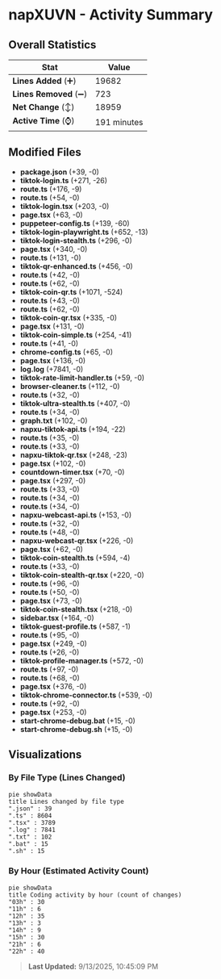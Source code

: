 # napXUVN - Activity Summary 

## Overall Statistics

| Stat                   | Value                                                             |
| ---------------------- | ----------------------------------------------------------------- |
| **Lines Added** (➕)   | 19682                                          |
| **Lines Removed** (➖) | 723                                        |
| **Net Change** (↕)    | 18959                |
| **Active Time** (⌚)   | 191 minutes |


## Modified Files
- **package.json** (+39, -0)
- **tiktok-login.ts** (+271, -26)
- **route.ts** (+176, -9)
- **route.ts** (+54, -0)
- **tiktok-login.tsx** (+203, -0)
- **page.tsx** (+63, -0)
- **puppeteer-config.ts** (+139, -60)
- **tiktok-login-playwright.ts** (+652, -13)
- **tiktok-login-stealth.ts** (+296, -0)
- **page.tsx** (+340, -0)
- **route.ts** (+131, -0)
- **tiktok-qr-enhanced.ts** (+456, -0)
- **route.ts** (+42, -0)
- **route.ts** (+62, -0)
- **tiktok-coin-qr.ts** (+1071, -524)
- **route.ts** (+43, -0)
- **route.ts** (+62, -0)
- **tiktok-coin-qr.tsx** (+335, -0)
- **page.tsx** (+131, -0)
- **tiktok-coin-simple.ts** (+254, -41)
- **route.ts** (+41, -0)
- **chrome-config.ts** (+65, -0)
- **page.tsx** (+136, -0)
- **log.log** (+7841, -0)
- **tiktok-rate-limit-handler.ts** (+59, -0)
- **browser-cleaner.ts** (+112, -0)
- **route.ts** (+32, -0)
- **tiktok-ultra-stealth.ts** (+407, -0)
- **route.ts** (+34, -0)
- **graph.txt** (+102, -0)
- **napxu-tiktok-api.ts** (+194, -22)
- **route.ts** (+35, -0)
- **route.ts** (+33, -0)
- **napxu-tiktok-qr.tsx** (+248, -23)
- **page.tsx** (+102, -0)
- **countdown-timer.tsx** (+70, -0)
- **page.tsx** (+297, -0)
- **route.ts** (+33, -0)
- **route.ts** (+34, -0)
- **route.ts** (+34, -0)
- **napxu-webcast-api.ts** (+153, -0)
- **route.ts** (+32, -0)
- **route.ts** (+48, -0)
- **napxu-webcast-qr.tsx** (+226, -0)
- **page.tsx** (+62, -0)
- **tiktok-coin-stealth.ts** (+594, -4)
- **route.ts** (+33, -0)
- **tiktok-coin-stealth-qr.tsx** (+220, -0)
- **route.ts** (+96, -0)
- **route.ts** (+50, -0)
- **page.tsx** (+73, -0)
- **tiktok-coin-stealth.tsx** (+218, -0)
- **sidebar.tsx** (+164, -0)
- **tiktok-guest-profile.ts** (+587, -1)
- **route.ts** (+95, -0)
- **page.tsx** (+249, -0)
- **route.ts** (+26, -0)
- **tiktok-profile-manager.ts** (+572, -0)
- **route.ts** (+97, -0)
- **route.ts** (+68, -0)
- **page.tsx** (+376, -0)
- **tiktok-chrome-connector.ts** (+539, -0)
- **route.ts** (+92, -0)
- **page.tsx** (+253, -0)
- **start-chrome-debug.bat** (+15, -0)
- **start-chrome-debug.sh** (+15, -0)

## Visualizations

### By File Type (Lines Changed)

```mermaid
pie showData
title Lines changed by file type
".json" : 39
".ts" : 8604
".tsx" : 3789
".log" : 7841
".txt" : 102
".bat" : 15
".sh" : 15
```

### By Hour (Estimated Activity Count)

```mermaid
pie showData
title Coding activity by hour (count of changes)
"03h" : 30
"11h" : 6
"12h" : 35
"13h" : 3
"14h" : 9
"15h" : 30
"21h" : 6
"22h" : 40
```


> **Last Updated:** 9/13/2025, 10:45:09 PM